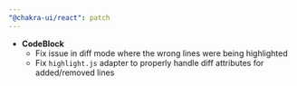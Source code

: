 ```yaml
---
"@chakra-ui/react": patch
---
```


- **CodeBlock**
  - Fix issue in diff mode where the wrong lines were being highlighted
  - Fix `highlight.js` adapter to properly handle diff attributes for
    added/removed lines
